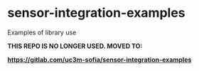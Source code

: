 # sensor-integration-examples
Examples of library use

**THIS REPO IS NO LONGER USED. MOVED TO:**

**https://gitlab.com/uc3m-sofia/sensor-integration-examples**
